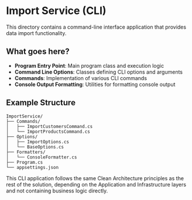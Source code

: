# Import Service (CLI)

This directory contains a command-line interface application that provides data import functionality.

## What goes here?

- **Program Entry Point**: Main program class and execution logic
- **Command Line Options**: Classes defining CLI options and arguments
- **Commands**: Implementation of various CLI commands
- **Console Output Formatting**: Utilities for formatting console output

## Example Structure

```
ImportService/
├── Commands/
│   ├── ImportCustomersCommand.cs
│   └── ImportProductsCommand.cs
├── Options/
│   ├── ImportOptions.cs
│   └── BaseOptions.cs
├── Formatters/
│   └── ConsoleFormatter.cs
├── Program.cs
└── appsettings.json
```

This CLI application follows the same Clean Architecture principles as the rest of the solution, depending on the Application and Infrastructure layers and not containing business logic directly.
